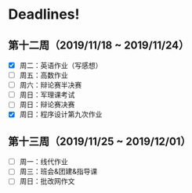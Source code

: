 # Deadlines!

## 第十二周（2019/11/18 ~ 2019/11/24）
- [x] 周二：英语作业（写感想）
- [ ] 周五：高数作业
- [ ] 周六：辩论赛半决赛
- [ ] 周日：军理课考试
- [ ] 周日：辩论赛决赛
- [x] 周日：程序设计第九次作业
## 第十三周（2019/11/25 ~ 2019/12/01）
- [ ] 周一：线代作业
- [ ] 周三：班会&团建&指导课
- [ ] 周日：批改网作文